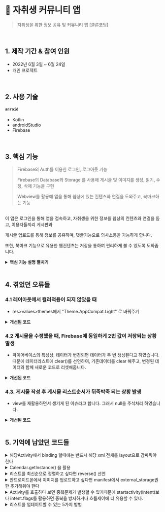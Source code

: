 # :pushpin: 자취생 커뮤니티 앱
> 자취생을 위한 정보 공유 및 커뮤니티 앱 [클론코딩]


</br>

## 1. 제작 기간 & 참여 인원
- 2022년 6월 3일 ~ 6월 24일
- 개인 프로젝트

</br>

## 2. 사용 기술
#### `anroid`
  - Kotlin
  - androidStudio
  - Firebase
  

</br>

## 3. 핵심 기능
> Firebase의 Auth를 이용한 로그인, 로그아웃 기능
>
> Firebase의 Database와 Storage 를 사용해 게시글 및 이미지를 생성, 읽기, 수정, 삭제 기능을 구현
>
> Webview를 활용해 앱을 통해 웹상에 있는 컨텐츠와 연결을 도와주고, 북마크하는 기능


<br>
이 앱은 로그인을 통해 앱을 접속하고, 자취생을 위한 정보를 웹상의 컨텐츠와 연결을 돕고, 이용자들끼리 게시판과

게시글 업로드를 통해 정보를 공유하며, 댓글기능으로 의사소통을 가능하게 합니다.

또한, 북마크 기능으로 유용한 웹컨텐츠는 저장을 통하여 편리하게 볼 수 있도록 도와줍니다.






<details>
<summary><b>핵심 기능 설명 펼치기</b></summary>
<div markdown="1">

### 4.1. 메인 화면 & 로그인 화면
  
![스플래쉬화면](https://user-images.githubusercontent.com/103995985/175888653-7179700e-df5e-476c-ad8d-164c73c24bc9.png) ![메인화면](https://user-images.githubusercontent.com/103995985/175973297-a86adac7-b20f-4eee-a178-16ff35a2aa36.png)


- ** Auth 로그인 기능 ** :pushpin: [코드 확인](https://github.com/EUNBINs/project_1/blob/master/app/src/main/java/com/eunbin/mysolelife/auth/IntroActivity.kt)

파이어베이스에서 FirebaseAuth 객체의 공유 인스턴스를 가져와 익명로그인을 가능하게 하고, binding을 사용하여 각 버튼을 누를 시, 

연결된 액티비티(로그인이나 회원가입)로 화면이 전환됩니다.

로그인이 성공하게 되면, intent.flag를 통해 메인액티비티로 연결합니다.

- ** 앱 기본 화면 ** :pushpin: [코드 확인](https://github.com/EUNBINs/project_1/blob/0bb6ce92a040bf58e9b2b0db1d7115badff368dc/app/src/main/java/com/eunbin/mysolelife/fragments/HomeFragment.kt)

navigation 구현을 통해 하단 imageview 바 마다 각각의 fragment로 연결시켜줍니다.

앱의 기본 메인화면이기 때문에 모든 카테고리와, 카테고리의 데이터, 게시판데이터들을 가져옵니다.

카테고리의 데이터는 layoutManager = GridLayoutManager(requireContext(), 2) 를 선언하여 2줄로 나열해 공간을 활용하여 보여주도록 합니다.


### 4.2. 북마크 체크인
![북마크화면](https://user-images.githubusercontent.com/103995985/175892726-69a23423-f00f-4f05-8774-a0eae8e79677.png) ![북마크저장화면](https://user-images.githubusercontent.com/103995985/175892759-74b9240d-52a9-42d4-b9db-cd87329b2909.png)

- **각각의 카테고리에 콘텐츠데이터 넣어주기 ** :pushpin: [코드 확인](https://github.com/EUNBINs/project_1/blob/0bb6ce92a040bf58e9b2b0db1d7115badff368dc/app/src/main/java/com/eunbin/mysolelife/contentsList/ContentListActivity.kt)   
  
Contents 데이터모델을 생성하고 Firebase database에 IF문을 활용하여 카테고리를 분류하여 database.getReference를 선언해 데이터를 넣어줍니다
  
recyclerview를 사용해 컨텐츠들을 Grid를 사용해 2열로 나열하여 보여주고,

여기서 IF문을 활용해 북마크 체크표시를 하게되면, firebase database에 데이터를 저장합니다

  
 
- ** 북마크 카테고리에 북마크목록 저장 ** :pushpin: [코드 확인](https://github.com/EUNBINs/project_1/blob/0bb6ce92a040bf58e9b2b0db1d7115badff368dc/app/src/main/java/com/eunbin/mysolelife/fragments/BookmarkFragment.kt)

북마크 체크표시와 함께 저장된 컨텐츠들은 Activity에 정렬되어 보여집니다.
  
Adapter로 연결해주고, intent.putExtra를 사용해 북마크 액티비티에서 컨텐츠 클릭시 해당 컨텐츠의 webUrl로 연결해준다.

WebUrl은 또 다른 Activity를 생성해 ContentsShow 액티비티에서 보여줍니다.
  
### 4.4. 웹컨텐츠로 연결
![카테고리화면](https://user-images.githubusercontent.com/103995985/175893463-f1fcca32-5122-486b-b2bc-b1a9cdede6ae.png) ![웹뷰화면](https://user-images.githubusercontent.com/103995985/175893493-944f207a-7d5d-41c9-8c21-01bead041687.png)

- ** 스토어 이미지바 클릭시 웹뷰로 이동 ** :pushpin: [코드 확인](https://github.com/EUNBINs/project_1/blob/0bb6ce92a040bf58e9b2b0db1d7115badff368dc/app/src/main/java/com/eunbin/mysolelife/fragments/StoreFragment.kt)
  
스토어 액티비티에서는 webView.loadUrl 사용해 ImageView 클릭시 해당Url로 연결됩니다. 따로 스토어주소가 준비되어 있지않아 네이버주소로 설정되었습니다.
 


### 4.5. 게시판 생성, 삭제, 수정
  ![게시판](https://user-images.githubusercontent.com/103995985/175895032-983abde5-2ab1-451d-8d9a-63cad7b5331b.png) ![내가쓴게시글](https://user-images.githubusercontent.com/103995985/175895070-4c93fc71-82e6-4cc7-94a4-79c74cc220f2.png)
  
  
- ** 게시판 목록 ** :pushpin: [코드 확인](https://github.com/EUNBINs/project_1/blob/0bb6ce92a040bf58e9b2b0db1d7115badff368dc/app/src/main/java/com/eunbin/mysolelife/fragments/TalkFragment.kt)

board데이터모델을 형성하고, Key값으로 구분하여 생성,삭제,수정한 게시물데이터는 Firebase database에 저장합니다.

ListView와 Adapter를 이용해 생성된 게시물들을 리스트형태로 Fragment에 보여주고, 

FBAuth의 uid 를 활용해 본인의 게시물은 주황색으로 표시되도록 보여줍니다.

  
![게시글](https://user-images.githubusercontent.com/103995985/175895390-3aa7bb3b-d15e-4cf1-b489-a6f85a2a8f15.png) ![게시글수정삭제](https://user-images.githubusercontent.com/103995985/175895407-32d71d99-0b1b-4228-a873-b59321a2cdac.png)

  
- ** 타인이 쓴 게시물과 내가 쓴 게시물 분리 ** :pushpin: [코드 확인](https://github.com/EUNBINs/project_1/blob/0bb6ce92a040bf58e9b2b0db1d7115badff368dc/app/src/main/java/com/eunbin/mysolelife/board/BoardInsideActivity.kt)

게시판의 데이터리스트 중에서 한 개의 게시물 클릭시, Firebase에서 데이터id를 기반으로 저장된 database를 가져와 보여주고,

visibility="invisible" 를 이용해 내가 쓴 게시물에서만 Dialog가 실현될 수 있도록 설정해줍니다.

Dialog가 실현되면 내가 작성한 게시물의 수정,삭제가 가능합니다.

- ** 게시물 이미지 업로드 ** :pushpin: [코드 확인](https://github.com/EUNBINs/project_1/blob/0bb6ce92a040bf58e9b2b0db1d7115badff368dc/app/src/main/java/com/eunbin/mysolelife/board/BoardWriteActivity.kt)

Firebas의 storage를 이용해 이미지를 업로드하고 불러올 수 있도록 해줍니다

이미지를 key값으로 저장하여 불러올 때 보다 쉽게 불러오도록 이름을 부여하여 Storage에 저장합니다.



### 4.6. 댓글 기능
![댓글1](https://user-images.githubusercontent.com/103995985/175895593-1042eeba-1939-4dfc-bd5c-259a7b79218f.png) ![댓글2](https://user-images.githubusercontent.com/103995985/175895614-c41b5e53-7fdd-4e4f-a0d2-3bd250810543.png)


- ** 게시물에 댓글 기능 ** :pushpin: [코드 확인](https://github.com/EUNBINs/project_1/blob/0bb6ce92a040bf58e9b2b0db1d7115badff368dc/app/src/main/java/com/eunbin/mysolelife/comment/CommentLVAdatper.kt)

마찬가지로 Firebase의 database에 comment레퍼런스를 생성하고, 댓글 입력시 값을 저장하여, 

Adapter를 이용해 database로부터 게시물로 comment 데이터를 불러옵니다.



</div>
</details>

</br>

## 4. 겪었던 오류들 
### 4.1 레이아웃에서 컬러적용이 되지 않았을 때
- res>values>themes에서 "Theme.AppCompat.Light" 로 바꿔주기

<details>
<summary><b>개선된 코드</b></summary>
<div markdown="1">


~~~java
<resources xmlns:tools="http://schemas.android.com/tools">
    <!-- Base application theme. -->
    <style name="Theme.MySoleLife" parent="Theme.AppCompat.Light">
~~~


</div>
</details>


### 4.2 게시물을 수정했을 때, Firebase에 동일하게 2번 값이 저장되는 상황 발생
- 파이어베이스의 특성상, 데이터가 변경되면 데이터가 두 번 생성된다고 하였습니다.
  때문에 데이터리스트에 clear()를 선언하여, 기존데이터를 clear 해주고, 변경된 데이터와 함께 새로운 코드로 리셋해줍니다.
<details>
<summary><b>개선된 코드</b></summary>
<div markdown="1">

~~~java

commentDataList.clear()

~~~

</div>
</details>

### 4.3. 게시물 작성 후 게시물 리스트순서가 뒤죽박죽 되는 상황 발생
- view를 재활용하면서 생기게 된 이슈라고 합니다. 그래서 null을 주석처리 하였습니다.

<details>
<summary><b>개선된 코드</b></summary>
<div markdown="1">


~~~java 
       var view = convertView
  //          if(view == null) { // view 를 재활용하면서 생기는 이슈
        view = LayoutInflater.from(parent?.context).inflate(R.layout.board_list_item, parent,false)
  //      }

~~~


</div>
</details>

</br> 

  
## 5. 기억에 남았던 코드들
 


<details>
<summary> 해당Activity에서 binding 할때에는 반드시 해당 xml 전체를 layout으로 감싸줘야 한다 </summary>
<div markdown="1">
 
  
</div>
</details>

<details>
<summary>Calendar.getInstance() 을 활용</summary>
<div markdown="1">
  
 -SimpleDateFormat을 활용해 한국 시간과 시간표시패턴을 표현할 수 있었다
 -Locale 이란 사용자 언어 국가 및 장소 설정
 

</div>
</details>

<details>
<summary> 리스트를 최신순으로 정렬하고 싶다면 reverse() 선언 </summary>
<div markdown="1">
  
-boardKeyList.reverse()
 boardDataList.reverse()

  
</div>
</details>
    
<details>
<summary> 안드로이드폰에서 이미지를 업로드하고 싶다면 manifest에서 external_storage권한 추가해줘야 한다 </summary>
<div markdown="1">
  
-
   
</div>
</details>    

<details>
<summary>Activity를 호출하다 보면 중복문제가 발생할 수 있기때문에 startactivity(intent)보다 intent.flags를 활용하면
 중복을 방지하거나 흐름제어에 더 유용할 수 있다.</summary>
<div markdown="1">
  
 -
</div>
</details>    

<details>
  
<summary>리스트를 업데이트할 수 있는 5가지 방법</summary>
 - 리스트들의 삭제, 변경이 이루어지는 경우 업데이트를 해야한다 게시글리스트들을 reverse() 하였기에 전체업데이트를 실행
  
- 전체 업데이트 : notifyDataSetChanged
 
- 변경 : notifyItemChanged / notifyItemRangeChanged
 
- 추가 : notifyItemInserted / notifyItemRangeInserted
 
- 삭제 : notifyItemRemoved / notifyItemRangeRemoved
 
- 이동 : notifyItemMoved

<div markdown="1>
               
               
</div>
               
</details>
    
</br>

## 6. 회고 / 느낀점
자바를 공부하고, 안드로이드스튜디오를 사용해 작은 앱들을 만들어보면서 활용법을 익힌 후 처음으로 만든 프로젝트였던 만큼 설레는 출발이었고, 공을 많이 들였던 것 같습니다.
Adapter나 recyclerView 는 아직까지도 사용할 때마다 헷갈리고, 익숙하지 못하지만 반복학습을 통해 빠르게 손에 익히고 싶은 마음이 컸습니다.              
클래스의 새로운 인스턴스들을 접할때마 신기해하면서 코드를 작성한 순간이 몇몇 있는데, 더더욱 다양한 기술스택을 쌓아가고 싶습니다. 첫 발걸음이다 보니 오류가 났던 순간들을
메모하지 못한게 2,3가지 있었는데 다행히 큰 문제는 아니었는지 구글링과 stackoveflow를 통해 많은 도움을 얻었고, 한가지 적어내지 못한 오류가 있다면, 위의 프로젝트 배포코드를
비교하기 위하여 프로젝트를 오픈한적이 있는데, Gradle문제로 열리지 않았던 적이 있습니다. 초반에 검색을 통해 잘 나오지않아서 스페인유튜브를 보면서 번역하고, 오류를 고치려고           시도했던 기억이 남습니다. 
               
마지막엔 스택오버플로우의 도움으로 허무하게 해결되었지만 아직까지도 이 프로젝트 뿐만이 아니라 오류를 해결하기 위해 머리를 싸매는 순간이 많고,             
해결안되는 시간이 길어지다보니 이대로 프로젝트를 엎어야하는건 아닌가, 라는 부담감과 압박감을 느끼게 되는데 이때 잠시 리프레쉬시간을 가지면서 산책이나 반려견과 데이트하고나서         다시 시도해보면 해결되는 순간도 있었던 것 같습니다. 압박감에서 벗어나서 나무가 아닌 숲을보는 시야를 기르는 것도 중요하다고 생각합니다.
다음 프로젝트는 서버를 연동한 앱을 공부할 예정입니다.             

Ended on June 28, 2022



